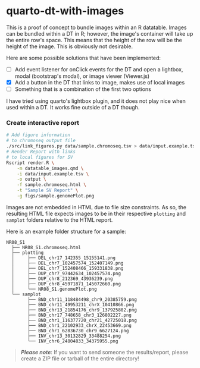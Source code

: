 # quarto-dt-with-images

This is a proof of concept to bundle images within an R datatable. Images can be bundled within a DT in R; however, the image's container will take up the entire row's space. This means that the height of the row will be the height of the image. This is obviously not desirable.

Here are some possible solutions that have been implemented:
 - [ ] Add event listener for onClick events for the DT and open a lightbox, modal (bootstrap's modal), or image viewer (Viewer.js)
 - [X] Add a button in the DT that links to image, makes use of local images
 - [ ] Something that is a combination of the first two options

I have tried using quarto's lightbox plugin, and it does not play nice when used within a DT. It works fine outside of a DT though.

### Create interactive report

```bash
# Add figure information 
# to chromoseq output file
./src/link_figures.py data/sample.chromoseq.tsv > data/input.example.tsv
# Render Report with links
# to local figures for SV  
Rscript render.R \
    -m datatable_images.qmd \
    -i data/input.example.tsv \
    -o output \
    -f sample.chromoseq.html \
    -t "Sample SV Report" \
    -g figs/sample.genomePlot.png
```

Images are not embedded in HTML due to file size constraints. As so, the resulting HTML file expects images to be in their respective `plotting` and `samplot` folders relative to the HTML report. 

Here is an example folder structure for a sample:
```text
NR08_S1
  ├── NR08_S1.chromoseq.html
  ├── plotting
  │     ├── DEL_chr17_142355_15155141.png
  │     ├── DEL_chr7_102457574_152407149.png
  │     ├── DEL_chr7_152408466_159331838.png
  │     ├── DUP_chr7_97442634_102457574.png
  │     ├── DUP_chr8_212369_43936239.png
  │     ├── DUP_chr8_45971871_145072660.png
  │     └── NR08_S1.genomePlot.png
  └── samplot
        ├── BND_chr11_118484498_chr9_20385759.png
        ├── BND_chr11_49953211_chrX_10410866.png
        ├── BND_chr13_21854176_chr9_137925802.png
        ├── BND_chr17_748658_chr3_126802227.png
        ├── BND_chr1_116377720_chr21_42725018.png
        ├── BND_chr1_22102933_chrX_22453669.png
        ├── BND_chr1_62836730_chr9_6627124.png
        ├── INV_chr13_30132829_33488254.png
        └── INV_chr6_24804833_34375955.png
```

> _**Please note**_: If you want to send someone the results/report, please create a ZIP file or tarball of the entire directory!
